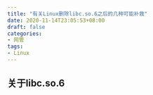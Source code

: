 ```yaml
---
title: "有关Linux删除libc.so.6之后的几种可能补救"
date: 2020-11-14T23:05:53+08:00
draft: false
categories:
- 网管
tags:
- Linux
---
```

## 关于libc.so.6

